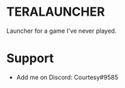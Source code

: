 # TERALAUNCHER
Launcher for a game I've never played.

# Support
- Add me on Discord: Courtesy#9585
